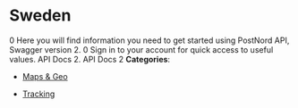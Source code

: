 # Sweden


0 Here you will find information you need to get started using PostNord API, Swagger version 2. 0 Sign in to your account for quick access to useful values. API Docs 2. API Docs 2
**Categories**:

- [Maps & Geo](https://github/awesome-apis/awesome-apis#maps-and-geo)

- [Tracking](https://github/awesome-apis/awesome-apis#tracking)



